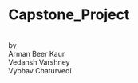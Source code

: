 # Capstone_Project
<br /> by
<br /> Arman Beer Kaur
<br /> Vedansh Varshney
<br /> Vybhav Chaturvedi
